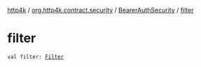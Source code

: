 [http4k](../../index.md) / [org.http4k.contract.security](../index.md) / [BearerAuthSecurity](index.md) / [filter](./filter.md)

# filter

`val filter: `[`Filter`](../../org.http4k.core/-filter.md)